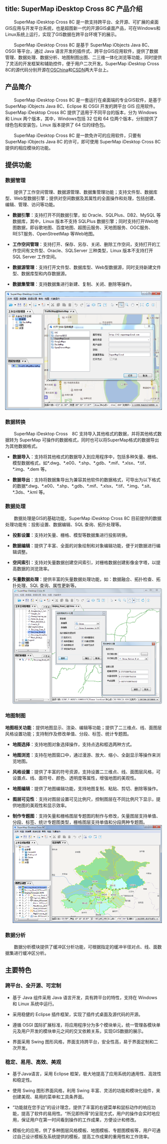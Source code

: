 title: SuperMap iDesktop Cross 8C 产品介绍
---

　　SuperMap iDesktop Cross 8C 是一款支持跨平台、全开源、可扩展的桌面GIS应用与开发平台系统，也是超图新一代的开源GIS桌面产品，可在Windows和Linux系统上运行，实现了GIS数据在跨平台环境下的展示。

　　SuperMap iDesktop Cross 8C 是基于 SuperMap iObjects Java 8C、OSGI 等平台，通过 Java 语言开发的插件式、跨平台GIS应用软件，提供了数据管理、数据处理、数据分析、地图制图出图、二三维一体化浏览等功能，同时提供了灵活的开发框架和辅助控件，便于用户二次开发。SuperMap iDesktop Cross 8C的源代码分别开源在[OSChina](http://git.oschina.net/supermap/SuperMap-iDesktop-Cross)和[CSDN](https://code.csdn.net/SuperMapDesktop/supermap-idesktop-cross/tree/master)两大平台上。

## 产品简介

　　SuperMap iDesktop Cross 8C 是一套运行在桌面端的专业GIS软件，是基于 SuperMap iObjects Java 8C、Eclipse 和 OSGI 开发的跨平台 GIS 应用软件。SuperMap iDesktop Cross 8C 提供了适用于不同平台的版本，分为 Windows 和 Linux 两个版本，其中，Windows包括 32 位和 64 位两个版本，分别提供了绿色包和安装包，Linux 版本提供了 64 位的绿色包。

　　SuperMap iDesktop Cross 8C 是一款免许可的应用软件，只要有 SuperMap iObjects Java 8C 的许可，即可使用 SuperMap iDesktop Cross 8C 提供的相应模块的功能。

## 提供功能

### 数据管理

　　提供了工作空间管理、数据源管理、数据集管理功能；支持文件型、数据库型、Web型数据引擎；提供对空间数据及其属性的全面操作和处理，包括创建、编辑、管理、访问等功能。

-   **数据引擎**：支持打开不同数据引擎，如 Oracle、SQLPlus、DB2、MySQL 等数据库，其中，Linux 版本不支持 SQLPlus 数据引擎；同时支持打开Web地图数据，即谷歌地图、百度地图、超图云服务、天地图服务、OGC服务、REST服务、OpenStreetMap 等Web地图。

-   **工作空间管理**：支持打开、保存、另存、关闭、删除工作空间，支持打开的工作空间有文件型、Oracle、SQLServer 三种类型，Linux 版本不支持打开 SQL Server 工作空间。

-   **数据源管理**：支持打开文件型、数据库型、Web型数据源，同时支持新建文件型、数据库型和内存数据源。

-   **数据集管理**：支持数据集进行新建、复制、关闭、删除等操作。

 ![](img/Product1.png)


### 数据转换

　　SuperMap iDesktop Cross　8C 支持导入其他格式的数据，并将其他格式数据转为 SuperMap 可操作的数据格式，同时也可以将SuperMap格式的数据导出为其他数据格式。

-   **数据导入**：支持将其他格式的数据导入到应用程序中，包括多种矢量、栅格、模型数据格式，如\*.dwg、\*.e00、\*.shp、\*.gdb、\*.mif、\*.xlsx、\*.tif、\*.img、\*.dem 等。

-   **数据导出**：支持将数据集导出为兼容其他软件的数据格式，可导出为以下格式的数据\*.dwg、\*.e00、\*.shp、\*.gdb、\*.mif、\*.xlsx、\*.tif、\*.img、\*.sit、\*.3ds、\*.kml 等。

### 数据处理

　　数据处理是GIS的基础功能，SuperMap iDesktop Cross 8C 目前提供的数据处理功能有：投影设置、数据编辑、SQL 查询、拓扑处理等。
-   **投影设置**：支持对矢量、栅格、模型等数据集进行投影转换。

-   **数据编辑**：提供了丰富、全面的对象绘制和对象编辑功能，便于对数据进行编辑调整。

-   **空间索引**：支持对矢量数据创建空间索引，对栅格数据创建影像金字塔，以提高数据的浏览效率。

-   **矢量数据处理**：提供丰富的矢量数据处理功能，如：数据融合、拓扑检查、拓扑处理、SQL 查询、属性更新等。
![](img/Product3.png)

### 地图制图

**地图相关功能**：提供地图显示、渲染、编辑等功能；提供了二三维点、线、面图层风格设置功能；支持制作及修改单值、分段、标签、统计专题图。

-   **地图选择**：支持地图对象选择操作，支持点选和框选两种方式。

-   **地图浏览**：支持在地图窗口中，通过漫游、放大、缩小、全副显示等操作来浏览地图。

-   **风格设置**：提供了丰富的符号资源，支持设置二三维点、线、面图层风格，可设置点、线、面符号、颜色、透明度等属性，增强地图的美观性。

-   **地图编辑**：提供了地图编辑功能，支持地图复制、粘贴、剪切、删除等操作。

-   **图层可见性**：支持对图层设置可见比例尺，控制图层在不同比例尺下显示，提供地图的美观性和显示效率。

-   **制作专题图**：支持矢量和栅格图层专题图的制作与修改，矢量图层支持单值、分段、标签、统计专题图类型，栅格图层支持单值和分段两种专题图。
  ![](img/Product2.png)


### 数据分析

　　数据分析模块提供了缓冲区分析功能，可根据指定的缓冲半径对点、线、面数据集进行缓冲区分析。

## 主要特色

### 跨平台、全开源、可定制

-   基于 Java 组件采用 Java 语言开发，具有跨平台的特性，支持在 Windows 和 Linux 系统中运行。

-   采用稳健的 Eclipse 插件框架，实现了插件式桌面及源代码的开源。

-   遵循 OSGI 国际扩展标准，将应用程序分为多个模块单元，统一管理各模块单元及用户开发的模块单元之间的交叉依赖关系，实现GIS数据的展示。

-   界面采用 Swing 图形风格，界面支持跨平台，安全性高，易于界面定制和二次开发。

### 稳定、易用、高效、美观

-   基于Java语言，采用 Eclipse 框架，极大地提高了应用系统的通用性、高效性和稳定性。

-   使用 Swing 图形界面风格，利用 Swing 丰富、灵活的功能和模块化组件，来创建美观、易用的菜单和工具条界面。

-   “功能就在您手边”的设计理念，提供了丰富的右键菜单和鼠标动作的响应功能，提高了软件的易用性。“所见即所得”的呈现方式，用户的操作会实时地应用，保证用户在第一时间看到操作的工作成果，方便设计和修改。

-   模板化的应用，供了多种图层风格模板、地图模板、专题图模板等，用户可通过自己设计模板及系统提供的模板，提高工作成果的重用性和工作效率。
